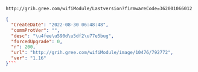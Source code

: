 `http://grih.gree.com/wifiModule/Lastversion?firmwareCode=362001066012`

```json
{
  "CreateDate": "2022-08-30 06:48:48",
  "commProtVer": "",
  "desc": "\u4fee\u590d\u5df2\u77e5bug",
  "forcedUpgrade": 0,
  "r": 200,
  "url": "http://grih.gree.com/wifiModule/image/10476/792772",
  "ver": "1.16"
}```